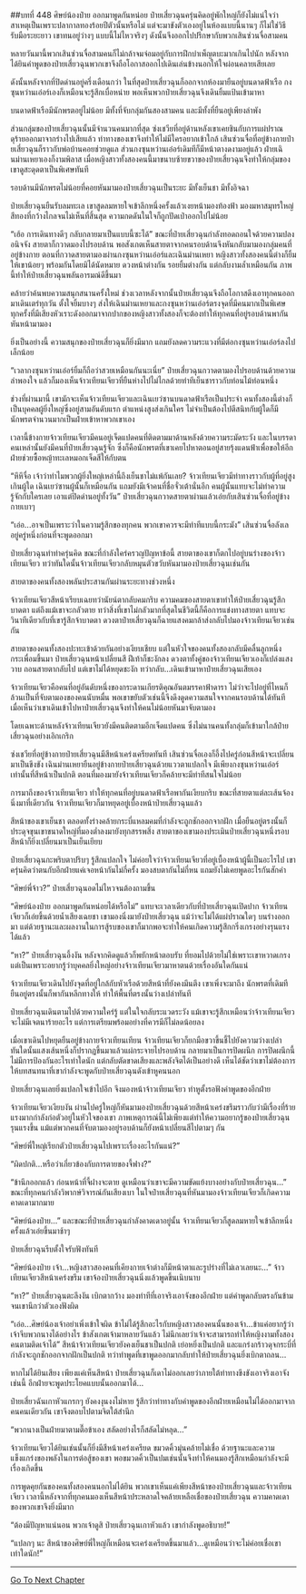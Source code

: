 ##บทที่ 448 ศิษย์น้องป๋าย ออกมาพูดกันหน่อย
ป๋ายเสี่ยวฉุนครุ่นคิดอยู่พักใหญ่ก็ยังไม่แน่ใจว่าสาเหตุเป็นเพราะปลากาลทองร้อยปีตัวนั้นหรือไม่ แต่จะมาขังตัวเองอยู่ในห้องแบบนี้นานๆ ก็ไม่ใช่วิธีรับมือระยะยาว เขาทนอยู่ว่างๆ แบบนี้ไม่ไหวจริงๆ ดังนั้นจึงออกไปปรึกษากับพวกเสินซ่วนจื่อสามคน

หลายวันมานี้พวกเสินซ่วนจื่อสามคนก็ไม่กล้าจมจ่อมอยู่กับการฝึกบำเพ็ญตบะมากเกินไปนัก หลังจากได้ยินคำพูดของป๋ายเสี่ยวฉุนพวกเขาจึงถือโอกาสออกไปเดินเล่นข้างนอกให้ใจผ่อนคลายเสียเลย

ดังนั้นหลังจากที่ปิดด่านอยู่ครึ่งเดือนกว่า ในที่สุดป๋ายเสี่ยวฉุนก็ออกจากห้องมายืนอยู่บนดาดฟ้าเรือ กงซุนหว่านเอ๋อร์เองก็เหมือนจะรู้สึกเบื่อหน่าย พอเห็นพวกป๋ายเสี่ยวฉุนจึงเดินยิ้มแป้นเข้ามาหา

บนดาดฟ้าเรือมีนักพรตอยู่ไม่น้อย มีทั้งที่จับกลุ่มกันสองสามคน และมีทั้งที่ยืนอยู่เพียงลำพัง

ส่วนกลุ่มของป๋ายเสี่ยวฉุนนั้นมีจำนวนคนมากที่สุด ซ่งเชวียที่อยู่ด้านหลังเขาเคยชินกับการแผ่ปราณดุร้ายออกมาจากร่างไปเสียแล้ว ท่าทางของเขาจึงทำให้ไม่มีใครอยากเข้าใกล้ เสินซ่วนจื่อที่อยู่ข้างกายป๋ายเสี่ยวฉุนก็ราวกับพ่อบ้านคอยช่วยดูแล ส่วนกงซุนหว่านเอ๋อร์เดิมทีก็มีหน้าตางดงามอยู่แล้ว ฝ่ายเฉินม่านเหยาเองก็งามพิลาส เมื่อหญิงสาวทั้งสองคนนี้มาขนาบซ้ายขวาของป๋ายเสี่ยวฉุนจึงทำให้กลุ่มของเขาดูสะดุดตาเป็นพิเศษทันที

รอบด้านมีนักพรตไม่น้อยที่คอยหันมามองป๋ายเสี่ยวฉุนเป็นระยะ มีทั้งเย็นชา มีทั้งอิจฉา

ป๋ายเสี่ยวฉุนยืนรับลมทะเล เขาสูดลมหายใจเข้าลึกหนึ่งครั้งแล้วเงยหน้ามองท้องฟ้า มองมหาสมุทรใหญ่สีทองที่กว้างไกลจนไม่เห็นที่สิ้นสุด ความกดดันในใจก็ถูกปัดเป่าออกไปไม่น้อย

“เฮ้อ การเดินทางดีๆ กลับกลายมาเป็นแบบนี้ซะได้” ขณะที่ป๋ายเสี่ยวฉุนกำลังทอดถอนใจด้วยความปลงอนิจจัง สายตาก็กวาดมองไปรอบด้าน พอสังเกตเห็นสายตาจากคนรอบด้านจึงหันกลับมามองกลุ่มคนที่อยู่ข้างกาย ตอนที่กวาดสายตามองผ่านกงซุนหว่านเอ๋อร์และเฉินม่านเหยา หญิงสาวทั้งสองคนนี้ต่างก็ยิ้มให้เขาน้อยๆ พร้อมกันโดยมิได้นัดหมาย ดวงหน้าต่างกัน รอยยิ้มต่างกัน แต่กลับงามล้ำเหมือนกัน ภาพนี้ทำให้ป๋ายเสี่ยวฉุนพลันอารมณ์ดีขึ้นมา

คล้ายว่าค้นพบความสนุกสนานครั้งใหม่ ช่วงเวลาหลังจากนั้นป๋ายเสี่ยวฉุนจึงถือโอกาสดึงเอาทุกคนออกมาเดินเตร่ทุกวัน ตั้งใจยิ้มบางๆ ส่งให้เฉินม่านเหยาและกงซุนหว่านเอ๋อร์ตรงจุดที่มีคนมากเป็นพิเศษ ทุกครั้งที่มีเสียงหัวเราะดังออกมาจากปากของหญิงสาวทั้งสองก็จะต้องทำให้ทุกคนที่อยู่รอบด้านพากันหันหน้ามามอง

ยิ่งเป็นอย่างนี้ ความสนุกของป๋ายเสี่ยวฉุนก็ยิ่งมีมาก แถมยังลดความระแวงที่มีต่อกงซุนหว่านเอ๋อร์ลงไปเล็กน้อย

“เวลากงซุนหว่านเอ๋อร์ยิ้มก็ถือว่าสวยเหมือนกันนะเนี่ย” ป๋ายเสี่ยวฉุนกวาดตามองไปรอบด้านด้วยความลำพองใจ แล้วก็มองเห็นจ้าวเทียนเจียวที่ยืนห่างไปไม่ไกลด้วยท่าทีเย็นชาราวกับท่อนไม้ท่อนหนึ่ง

ช่วงที่ผ่านมานี้ เขามักจะเห็นจ้าวเทียนเจียวและเฉินเยว่ซานบนดาดฟ้าเรือเป็นประจำ คนทั้งสองนี้ต่างก็เป็นบุคคลผู้ยิ่งใหญ่ซึ่งอยู่สามอันดับแรก ตำแหน่งสูงส่งเกินใคร ไม่จำเป็นต้องไปตีสนิทกับผู้ใดก็มีนักพรตจำนวนมากเป็นฝ่ายเข้าหาพวกเขาเอง

เวลานี้ข้างกายจ้าวเทียนเจียวมีคนอยู่เจ็ดแปดคนที่ติดตามมาด้านหลังด้วยความระมัดระวัง และในบรรดาคนเหล่านั้นยังมีคนที่ป๋ายเสี่ยวฉุนรู้จัก ซึ่งก็คือนักพรตที่เขาเคยไปหาตอนอยู่สายรุ้งแดนฟ้าเพื่อขอให้อีกฝ่ายช่วยซื้อหญ้าทะเลหมอกเจ็ดสีให้กับตน

“หึหึจื่อ เจ้าว่าทำไมพวกผู้ยิ่งใหญ่เหล่านี้ถึงเย็นชาไม่แพ้กันเลย? จ้าวเทียนเจียวมีท่าทางราวกับผู้ที่อยู่สูงเกินผู้ใด เฉินเยว่ซานผู้นั้นก็เหมือนกัน แถมยังมีเจ้าคนที่ชื่อจั่วเต้านั่นอีก คนผู้นั้นแทบจะไม่ทำความรู้จักกับใครเลย เอาแต่ปิดด่านอยู่ทั้งวัน” ป๋ายเสี่ยวฉุนกวาดสายตาผ่านแล้วเอ่ยกับเสินซ่วนจื่อที่อยู่ข้างกายเบาๆ

“เอ่อ...อาจเป็นเพราะว่าในความรู้สึกของทุกคน พวกเขาควรจะมีท่าทีแบบนี้กระมัง” เสินซ่วนจื่อลังเลอยู่ครู่หนึ่งก่อนที่จะพูดออกมา

ป๋ายเสี่ยวฉุนทำท่าครุ่นคิด ขณะที่กำลังใคร่ครวญปัญหาข้อนี้ สายตาของเขาก็ตกไปอยู่บนร่างของจ้าวเทียนเจียว ทว่าทันใดนั้นจ้าวเทียนเจียวกลับหมุนตัวขวับหันมามองป๋ายเสี่ยวฉุนเช่นกัน

สายตาของคนทั้งสองพลันประสานกันผ่านระยะทางช่วงหนึ่ง

จ้าวเทียนเจียวสีหน้าเรียบเฉยทว่านัยน์ตากลับคมกริบ ความคมของสายตาเขาทำให้ป๋ายเสี่ยวฉุนรู้สึกบาดตา แต่ถึงแม้เขาจะกลัวตาย ทว่าสิ่งที่เขาไม่กลัวมากที่สุดในชีวิตนี้ก็คือการแข่งทางสายตา แทบจะวินาทีเดียวกับที่เขารู้สึกจ้าบาดตา ดวงตาป๋ายเสี่ยวฉุนก็ฉายแสงคมกล้าส่งกลับไปมองจ้าวเทียนเจียวเช่นกัน

สายตาของคนทั้งสองปะทะเข้าด้วยกันอย่างเงียบเชียบ แต่ในหัวใจของคนทั้งสองกลับมีคลื่นลูกหนึ่งกระเพื่อมขึ้นมา ป๋ายเสี่ยวฉุนหน้าเปลี่ยนสี ฝีเท้าก็ชะงักลง ดวงตาทั้งคู่ของจ้าวเทียนเจียวเองก็เปล่งแสงวาบ ถอนสายตากลับไป แต่เขาไม่ได้หยุดชะงัก ทว่ากลับ...เดินเข้ามาหาป๋ายเสี่ยวฉุนเสียเอง

จ้าวเทียนเจียวคือคนที่อยู่อันดับหนึ่งของกระดานเกียรติคุณอันตมรรคาฟ้าดารา ไม่ว่าจะไปอยู่ที่ไหนก็ล้วนเป็นที่จับตามองของคนนับหมื่น พอเขาขยับตัวเช่นนี้จึงดึงดูดความสนใจจากคนรอบด้านได้ทันที เมื่อเห็นว่าเขาเดินเข้าไปหาป๋ายเสี่ยวฉุนจึงทำให้คนไม่น้อยหันมาจับตามอง

โดยเฉพาะด้านหลังจ้าวเทียนเจียวยังมีคนติดตามอีกเจ็ดแปดคน ซึ่งไม่นานคนทั้งกลุ่มก็เข้ามาใกล้ป๋ายเสี่ยวฉุนอย่างเอิกเกริก

ซ่งเชวียที่อยู่ข้างกายป๋ายเสี่ยวฉุนมีสีหน้าเคร่งเครียดทันที เสินซ่วนจื่อเองก็อึ้งไปครู่ก่อนสีหน้าจะเปลี่ยนมาเป็นขึงขัง เฉินม่านเหยายืนอยู่ข้างกายป๋ายเสี่ยวฉุนด้วยแววตาแปลกใจ มีเพียงกงซุนหว่านเอ๋อร์เท่านั้นที่สีหน้าเป็นปกติ ตอนที่มองมายังจ้าวเทียนเจียวก็คล้ายจะมีท่าทีสนใจไม่น้อย

การมาถึงของจ้าวเทียนเจียว ทำให้ทุกคนที่อยู่บนดาดฟ้าเรือพากันเงียบกริบ ขณะที่สายตาแต่ละเส้นจ้องนิ่งมาที่เดียวกัน จ้าวเทียนเจียวก็มาหยุดอยู่เบื้องหน้าป๋ายเสี่ยวฉุนแล้ว

สีหน้าของเขาเย็นชา ตลอดทั้งร่างคล้ายกระบี่แหลมคมที่กำลังจะถูกชักออกจากฝัก เมื่อยืนอยู่ตรงนั้นก็ประดุจขุนเขาขนาดใหญ่ที่มองต่ำลงมายังทุกสรรพสิ่ง สายตาของเขามองประเมินป๋ายเสี่ยวฉุนหนึ่งรอบ สีหน้าก็ยิ่งเปลี่ยนมาเป็นเย็นเยียบ

ป๋ายเสี่ยวฉุนกะพริบตาปริบๆ รู้สึกแปลกใจ ไม่ค่อยใจว่าจ้าวเทียนเจียวที่อยู่เบื้องหน้าผู้นี้เป็นอะไรไป เขาครุ่นคิดว่าตนกับอีกฝ่ายแค่เจอหน้ากันไม่กี่ครั้ง มองสบตากันไม่กี่หน แถมยังไม่เคยพูดอะไรกันสักคำ

“ศิษย์พี่จ้าว?” ป๋ายเสี่ยวฉุนอดไม่ไหวจนต้องถามขึ้น

“ศิษย์น้องป๋าย ออกมาพูดกันหน่อยได้หรือไม่” แทบจะเวลาเดียวกับที่ป๋ายเสี่ยวฉุนเปิดปาก จ้าวเทียนเจียวก็เอ่ยขึ้นด้วยน้ำเสียงเฉยชา เขามองนิ่งมายังป๋ายเสี่ยวฉุน แม้ว่าจะไม่ได้แผ่ปราณใดๆ บนร่างออกมา แต่ด้วยฐานะและผลงานในการสู้รบของเขาก็มากพอจะทำให้คนเกิดความรู้สึกกริ่งเกรงอย่างรุนแรงได้แล้ว

“หา?” ป๋ายเสี่ยวฉุนอึ้งงัน หลังจากคิดดูแล้วก็พยักหน้าตอบรับ ที่ยอมไปด้วยไม่ใช่เพราะเขาหวาดเกรง แต่เป็นเพราะอยากรู้ว่าบุคคลยิ่งใหญ่อย่างจ้าวเทียนเจียวมาหาตนด้วยเรื่องอันใดกันแน่

จ้าวเทียนเจียวเดินไปยังจุดที่อยู่ใกล้กับหัวเรือด้วยสีหน้าที่ยังคงมึนตึง เขาเพิ่งจะมาถึง นักพรตที่เดิมทียืนอยู่ตรงนั้นก็พากันหลีกทางให้ ทำให้พื้นที่ตรงนั้นว่างเปล่าทันที

ป๋ายเสี่ยวฉุนเดินตามไปด้วยความใคร่รู้ แต่ในใจกลับระแวดระวัง แม้เขาจะรู้สึกเหมือนว่าจ้าวเทียนเจียวจะไม่มีเจตนาร้ายอะไร แต่การเตรียมพร้อมอย่างที่ควรมีก็ไม่ลดน้อยลง

เมื่อเขาเดินไปหยุดยืนอยู่ข้างกายจ้าวเทียนเทียน จ้าวเทียนเจียวก็ยกมือขวาขึ้นชี้ไปยังความว่างเปล่า ทันใดนั้นแสงเส้นหนึ่งก็ปรากฏขึ้นมาแล้วแผ่กระจายไปรอบด้าน กลายมาเป็นการปิดผนึก การปิดผนึกนี้ไม่มีการป้องกันอะไรเท่าใดนัก แต่กลับตัดขาดเสียงและพลังจิตได้เป็นอย่างดี เห็นได้ชัดว่าเขาไม่ต้องการให้บทสนทนาที่เขากำลังจะพูดกับป๋ายเสี่ยวฉุนดังเข้าหูคนนอก

ป๋ายเสี่ยวฉุนเลยยิ่งแปลกใจเข้าไปอีก จึงมองหน้าจ้าวเทียนเจียว ทำหูตั้งรอฟังคำพูดของอีกฝ่าย

จ้าวเทียนเจียวเงียบงัน ผ่านไปครู่ใหญ่ก็หันมามองป๋ายเสี่ยวฉุนด้วยสีหน้าเคร่งขรึมราวกับว่ามีเรื่องที่ร้ายแรงมากกำลังก่อตัวอยู่ในหัวใจของเขา ภาพเหตุการณ์นี้ไม่เพียงแต่ทำให้ความอยากรู้ของป๋ายเสี่ยวฉุนรุนแรงขึ้น แม้แต่พวกคนที่จับตามองอยู่รอบด้านก็ยังหน้าเปลี่ยนสีไปตามๆ กัน

“ศิษย์พี่ใหญ่เรียกตัวป๋ายเสี่ยวฉุนไปเพราะเรื่องอะไรกันแน่?”

“ผิดปกติ...หรือว่าเกี่ยวข้องกับการตายของจี้ฟาง?”

“ข้านึกออกแล้ว ก่อนหน้าที่จี้ฝางจะตาย ดูเหมือนว่าเขาจะมีความขัดแย้งบางอย่างกับป๋ายเสี่ยวฉุน...” ขณะที่ทุกคนกำลังวิพากษ์วิจารณ์กันเสียงเบา ในใจป๋ายเสี่ยวฉุนที่หันมามองจ้าวเทียนเจียวก็เกิดความคาดเดามากมาย

“ศิษย์น้องป๋าย...” และขณะที่ป๋ายเสี่ยวฉุนกำลังคาดเดาอยู่นั้น จ้าวเทียนเจียวก็สูดลมหายใจเข้าลึกหนึ่งครั้งแล้วเอ่ยขึ้นมาช้าๆ

ป๋ายเสี่ยวฉุนรีบตั้งใจรับฟังทันที

“ศิษย์น้องป๋าย เจ้า...หญิงสาวสองคนที่เคียงกายเจ้าต่างก็มีหน้าตาและรูปร่างที่ไม่เลวเลยนะ...” จ้าวเทียนเจียวสีหน้าเคร่งขรึม เขาจ้องป๋ายเสี่ยวฉุนนิ่งแล้วพูดขึ้นเนิบนาบ

“หา?” ป๋ายเสี่ยวฉุนตะลึงงัน เบิกตากว้าง มองท่าทีที่เอาจริงเอาจังของอีกฝ่าย แต่คำพูดกลับตรงกันข้ามจนเขานึกว่าตัวเองฟังผิด

“เอ่อ...ศิษย์น้องเจ้าอย่าเพิ่งเข้าใจผิด ข้าไม่ได้รู้สึกอะไรกับหญิงสาวสองคนนั้นของเจ้า...ข้าแค่อยากรู้ว่าเจ้าจีบพวกนางได้อย่างไร ข้าสังเกตเจ้ามาหลายวันแล้ว ไม่นึกเลยว่าเจ้าจะสามารถทำให้หญิงงามทั้งสองคนตามติดเจ้าได้” สีหน้าจ้าวเทียนเจียวยังคงเย็นชาเป็นปกติ เย่อหยิ่งเป็นปกติ และแกร่งกร้าวดุจกระบี่ที่กำลังจะถูกชักออกจากฝักเป็นปกติ ทว่าทำพูดที่เขาพูดออกมากลับทำให้ป๋ายเสี่ยวฉุนยิ่งเบิกตาถลน...

หากไม่ได้ยินเสียง เพียงแค่เห็นสีหน้า ป๋ายเสี่ยวฉุนก็เดาไม่ออกเลยว่าภายใต้ท่าทางขึงขังเอาจริงเอาจังเช่นนี้ อีกฝ่ายจะพูดประโยคแบบนั้นออกมาได้...

ป๋ายเสี่ยวฉันเกาหัวแกรกๆ ยังคงงุนงงไม่หาย รู้สึกว่าท่าทางกับคำพูดของอีกฝ่ายเหมือนไม่ได้ออกมาจากคนคนเดียวกัน เขาจึงตอบไปตามจิตใต้สำนึก

“พวกนางเป็นฝ่ายมาตามตื๊อข้าเอง สลัดอย่างไรก็สลัดไม่หลุด...”

จ้าวเทียนเจียวได้ยินเช่นนั้นก็ยิ่งมีสีหน้าเคร่งเครียด ขมวดคิ้วมุ่นคล้ายไม่เชื่อ ด้วยฐานะและความแข็งแกร่งของพลังในการต่อสู้ของเขา พอขมวดคิ้วเป็นปมเช่นนั้นจึงทำให้คนมองรู้สึกเหมือนกำลังจะมีเรื่องเกิดขึ้น

การพูดคุยกันของคนทั้งสองคนนอกไม่ได้ยิน พวกเขาเห็นแค่เพียงสีหน้าของป๋ายเสี่ยวฉุนและจ้าวเทียนเจียว เวลานี้หลังจากที่ทุกคนมองเห็นสีหน้าประหลาดใจคล้ายเหลือเชื่อของป๋ายเสี่ยวฉุน ความคาดเดาของพวกเขาจึงยิ่งมีมาก

“ต้องมีปัญหาแน่นอน พวกเจ้าดูสิ ป๋ายเสี่ยวฉุนเกาหัวแล้ว เขากำลังพูดอธิบาย!”

“แปลกๆ นะ สีหน้าของศิษย์พี่ใหญ่ก็เหมือนจะเคร่งเครียดขึ้นมาแล้ว...ดูเหมือนว่าจะไม่ค่อยเชื่อเขาเท่าใดนัก!”


------


[Go To Next Chapter]( ./71.md)